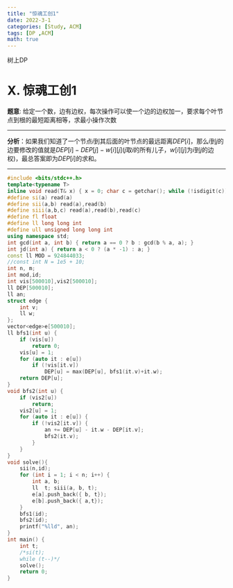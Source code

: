 ```yaml
---
title: "惊魂工创1"
date: 2022-3-1
categories: [Study, ACM]
tags: [DP ,ACM]
math: true
---
```


树上DP

<!-- more -->

# X. 惊魂工创1

**题意**: 给定一个数，边有边权，每次操作可以使一个边的边权加一，要求每个叶节点到根的最短距离相等，求最小操作次数

***

**分析**：如果我们知道了一个节点$i$到其后面的叶节点的最远距离$DEP[i]$，那么$i$到$j$的边要修改的值就是$DEP[i]-DEP[j]-w[i][j]$($j$取$i$的所有儿子，$w[i][j]$为$i$到$j$的边权)，最总答案即为$DEP[i]$的求和。

***

```c++
#include <bits/stdc++.h>
template<typename T>
inline void read(T& x) { x = 0; char c = getchar(); while (!isdigit(c))c = getchar(); while (isdigit(c)) { x = x * 10 + c - '0'; c = getchar(); } }
#define si(a) read(a)
#define sii(a,b) read(a),read(b)
#define siii(a,b,c) read(a),read(b),read(c)
#define fl float
#define ll long long int
#define ull unsigned long long int
using namespace std;
int gcd(int a, int b) { return a == 0 ? b : gcd(b % a, a); }
int jd(int a) { return a < 0 ? (a * -1) : a; }
const ll MOD = 924844033;
//const int N = 1e5 + 10;
int n, m;
int mod,id;
int vis[500010],vis2[500010];
ll DEP[500010];
ll an;
struct edge {
	int v;
	ll w;
};
vector<edge>e[500010];
ll bfs1(int u) {
	if (vis[u])
		return 0;
	vis[u] = 1;
	for (auto it : e[u]) 
		if (!vis[it.v])
			DEP[u] = max(DEP[u], bfs1(it.v)+it.w);
	return DEP[u];
}
void bfs2(int u) {
	if (vis2[u])
		return;
	vis2[u] = 1;
	for (auto it : e[u]) {
		if (!vis2[it.v]) {
			an += DEP[u] - it.w - DEP[it.v];
			bfs2(it.v);
		}
	}
}
void solve(){
	sii(n,id);
	for (int i = 1; i < n; i++) {
		int a, b; 
		ll  t; siii(a, b, t);
		e[a].push_back({ b, t});
		e[b].push_back({ a,t});
	}
	bfs1(id); 
	bfs2(id);
	printf("%lld", an);
}
int main() {
	int t;
	/*si(t);
	while (t--)*/
	solve();
	return 0;
}

```

